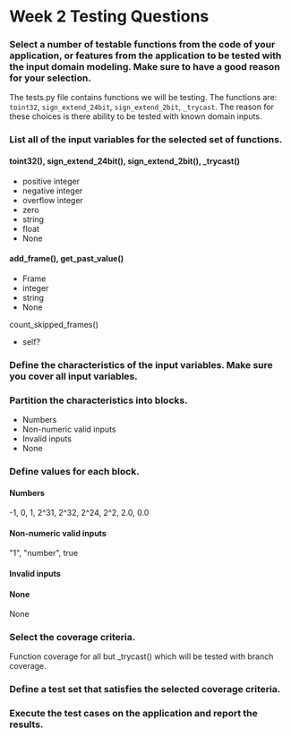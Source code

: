 # Week 2 Testing Questions

[//]: # (What I should have done initially was create a branch then use a pull request. ohwell.)

### Select a number of testable functions from the code of your application, or features from the application to be tested with the input domain modeling. Make sure to have a good reason for your selection.
The tests.py file contains functions we will be testing. The functions are:
`toint32`, `sign_extend_24bit`, `sign_extend_2bit`, `_trycast`.
The reason for these choices is there ability to be tested with known domain inputs.

[//]: # (~~ If we decide to do more:)
[//]: # (context.py has the following functions:)
[//]: # (`add_frame`, `get+past_value`, `count_skipped_frames` which all have a return value and can be tested with known domain inputs. ~~)

### List all of the input variables for the selected set of functions.
#### toint32(), sign_extend_24bit(), sign_extend_2bit(), _trycast()
- positive integer
- negative integer
- overflow integer
- zero
- string
- float
- None

#### add_frame(), get_past_value()
- Frame
- integer
- string
- None

count_skipped_frames()
- self?

### Define the characteristics of the input variables. Make sure you cover all input variables.

### Partition the characteristics into blocks.
- Numbers
- Non-numeric valid inputs
- Invalid inputs
- None

### Define values for each block.

#### Numbers
-1, 0, 1, 2^31, 2^32, 2^24, 2^2, 2.0, 0.0

[//]: # (NOt sure Valid is the right word here)
#### Non-numeric valid inputs
"1", "number", true

#### Invalid inputs

[//]: # (This made sense when I wrote it, but now I can't think of what this would be.)

#### None
None

### Select the coverage criteria.
Function coverage for all but _trycast() which will be tested with branch coverage.

### Define a test set that satisfies the selected coverage criteria.

### Execute the test cases on the application and report the results.


